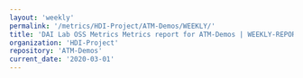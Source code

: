 ```yaml
---
layout: 'weekly'
permalink: '/metrics/HDI-Project/ATM-Demos/WEEKLY/'
title: 'DAI Lab OSS Metrics Metrics report for ATM-Demos | WEEKLY-REPORT-2020-03-01'
organization: 'HDI-Project'
repository: 'ATM-Demos'
current_date: '2020-03-01'
---
```

